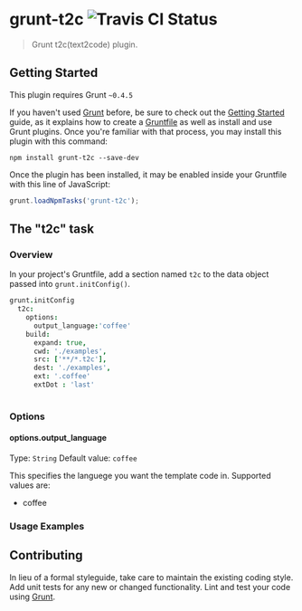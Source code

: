 # grunt-t2c ![Travis CI Status](https://api.travis-ci.org/johanjordaan/grunt-t2c.svg?branch=master "Travis CI Status")

> Grunt t2c(text2code) plugin.

## Getting Started
This plugin requires Grunt `~0.4.5`

If you haven't used [Grunt](http://gruntjs.com/) before, be sure to check out the [Getting Started](http://gruntjs.com/getting-started) guide, as it explains how to create a [Gruntfile](http://gruntjs.com/sample-gruntfile) as well as install and use Grunt plugins. Once you're familiar with that process, you may install this plugin with this command:

```shell
npm install grunt-t2c --save-dev
```

Once the plugin has been installed, it may be enabled inside your Gruntfile with this line of JavaScript:

```js
grunt.loadNpmTasks('grunt-t2c');
```

## The "t2c" task

### Overview
In your project's Gruntfile, add a section named `t2c` to the data object passed into `grunt.initConfig()`.

```coffee
grunt.initConfig
  t2c:
    options: 
      output_language:'coffee'  
    build:
      expand: true,
      cwd: './examples',
      src: ['**/*.t2c'],
      dest: './examples',
      ext: '.coffee'
      extDot : 'last'   
        
```

### Options

#### options.output_language
Type: `String`
Default value: `coffee`

This specifies the languege you want the template code in. Supported values are:
* coffee


### Usage Examples


## Contributing
In lieu of a formal styleguide, take care to maintain the existing coding style. Add unit tests for any new or changed functionality. Lint and test your code using [Grunt](http://gruntjs.com/).

